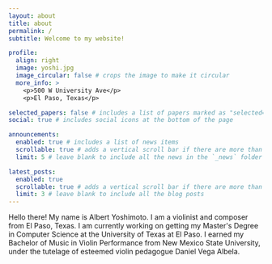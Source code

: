 ```yaml
---
layout: about
title: about
permalink: /
subtitle: Welcome to my website!

profile:
  align: right
  image: yoshi.jpg
  image_circular: false # crops the image to make it circular
  more_info: >
    <p>500 W University Ave</p>
    <p>El Paso, Texas</p>

selected_papers: false # includes a list of papers marked as "selected={true}"
social: true # includes social icons at the bottom of the page

announcements:
  enabled: true # includes a list of news items
  scrollable: true # adds a vertical scroll bar if there are more than 3 news items
  limit: 5 # leave blank to include all the news in the `_news` folder

latest_posts:
  enabled: true
  scrollable: true # adds a vertical scroll bar if there are more than 3 new posts items
  limit: 3 # leave blank to include all the blog posts
---
```


Hello there! My name is Albert Yoshimoto. I am a violinist and composer from El Paso, Texas. I am currently working on getting my Master's Degree in Computer Science at the University of Texas at El Paso. I earned my Bachelor of Music in Violin Performance from New Mexico State University, under the tutelage of esteemed violin pedagogue Daniel Vega Albela. 
